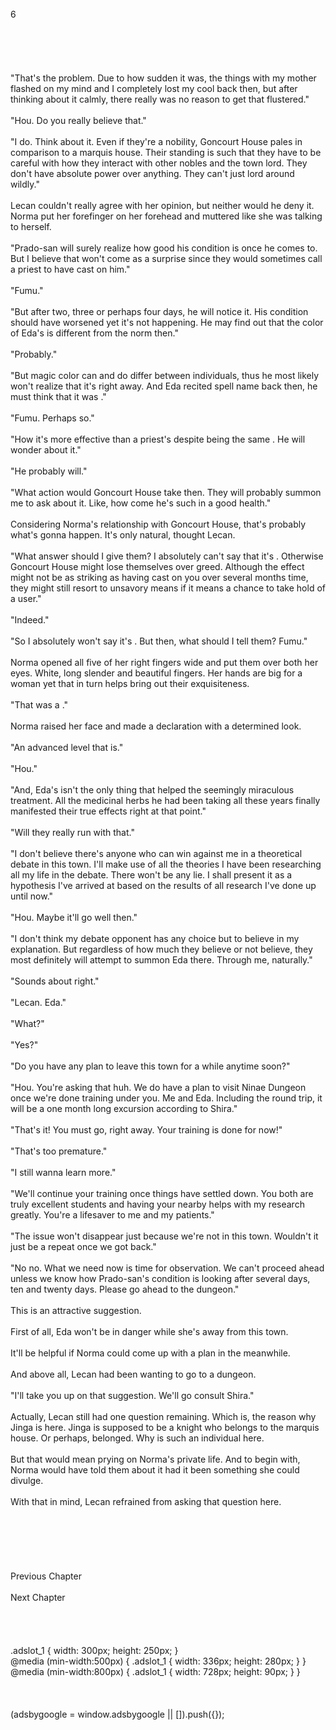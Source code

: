 <br/>
6<br/>
<br/>
<br/>
<br/>
<br/>
<br/>
"That's the problem. Due to how sudden it was, the things with my mother flashed on my mind and I completely lost my cool back then, but after thinking about it calmly, there really was no reason to get that flustered."<br/>
<br/>
"Hou. Do you really believe that."<br/>
<br/>
"I do. Think about it. Even if they're a nobility, Goncourt House pales in comparison to a marquis house. Their standing is such that they have to be careful with how they interact with other nobles and the town lord. They don't have absolute power over anything. They can't just lord around wildly."<br/>
<br/>
Lecan couldn't really agree with her opinion, but neither would he deny it. Norma put her forefinger on her forehead and muttered like she was talking to herself.<br/>
<br/>
"Prado-san will surely realize how good his condition is once he comes to. But I believe that won't come as a surprise since they would sometimes call a priest to have <Recovery> cast on him."<br/>
<br/>
"Fumu."<br/>
<br/>
"But after two, three or perhaps four days, he will notice it. His condition should have worsened yet it's not happening. He may find out that the color of Eda's <Recovery> is different from the norm then."<br/>
<br/>
"Probably."<br/>
<br/>
"But magic color can and do differ between individuals, thus he most likely won't realize that it's <Purification> right away. And Eda recited <Recovery> spell name back then, he must think that it was <Recovery>."<br/>
<br/>
"Fumu. Perhaps so."<br/>
<br/>
"How it's more effective than a priest's despite being the same <Recovery>. He will wonder about it."<br/>
<br/>
"He probably will."<br/>
<br/>
"What action would Goncourt House take then. They will probably summon me to ask about it. Like, how come he's such in a good health."<br/>
<br/>
Considering Norma's relationship with Goncourt House, that's probably what's gonna happen. It's only natural, thought Lecan.<br/>
<br/>
"What answer should I give them? I absolutely can't say that it's <Purification>. Otherwise Goncourt House might lose themselves over greed. Although the effect might not be as striking as having <Purification> cast on you over several months time, they might still resort to unsavory means if it means a chance to take hold of a <Purification> user."<br/>
<br/>
"Indeed."<br/>
<br/>
"So I absolutely won't say it's <Purification>. But then, what should I tell them? Fumu."<br/>
<br/>
Norma opened all five of her right fingers wide and put them over both her eyes. White, long slender and beautiful fingers. Her hands are big for a woman yet that in turn helps bring out their exquisiteness.<br/>
<br/>
"That was a <Recovery>."<br/>
<br/>
Norma raised her face and made a declaration with a determined look.<br/>
<TLN: Catch the latest updates and edits at Sousetsuka .com ><br/>
"An advanced level <Recovery> that is."<br/>
<br/>
"Hou."<br/>
<br/>
"And, Eda's <Recovery> isn't the only thing that helped the seemingly miraculous treatment. All the medicinal herbs he had been taking all these years finally manifested their true effects right at that point."<br/>
<br/>
"Will they really run with that."<br/>
<br/>
"I don't believe there's anyone who can win against me in a theoretical debate in this town. I'll make use of all the theories I have been researching all my life in the debate. There won't be any lie. I shall present it as a hypothesis I've arrived at based on the results of all research I've done up until now."<br/>
<br/>
"Hou. Maybe it'll go well then."<br/>
<br/>
"I don't think my debate opponent has any choice but to believe in my explanation. But regardless of how much they believe or not believe, they most definitely will attempt to summon Eda there. Through me, naturally."<br/>
<br/>
"Sounds about right."<br/>
<br/>
"Lecan. Eda."<br/>
<br/>
"What?"<br/>
<br/>
"Yes?"<br/>
<br/>
"Do you have any plan to leave this town for a while anytime soon?"<br/>
<br/>
"Hou. You're asking that huh. We do have a plan to visit Ninae Dungeon once we're done training under you. Me and Eda. Including the round trip, it will be a one month long excursion according to Shira."<br/>
<br/>
"That's it! You must go, right away. Your training is done for now!"<br/>
<br/>
"That's too premature."<br/>
<br/>
"I still wanna learn more."<br/>
<br/>
"We'll continue your training once things have settled down. You both are truly excellent students and having your <Recovery> nearby helps with my research greatly. You're a lifesaver to me and my patients."<br/>
<br/>
"The issue won't disappear just because we're not in this town. Wouldn't it just be a repeat once we got back."<br/>
<br/>
"No no. What we need now is time for observation. We can't proceed ahead unless we know how Prado-san's condition is looking after several days, ten and twenty days. Please go ahead to the dungeon."<br/>
<br/>
This is an attractive suggestion.<br/>
<br/>
First of all, Eda won't be in danger while she's away from this town.<br/>
<br/>
It'll be helpful if Norma could come up with a plan in the meanwhile.<br/>
<br/>
And above all, Lecan had been wanting to go to a dungeon.<br/>
<br/>
"I'll take you up on that suggestion. We'll go consult Shira."<br/>
<br/>
Actually, Lecan still had one question remaining. Which is, the reason why Jinga is here. Jinga is supposed to be a knight who belongs to the marquis house. Or perhaps, belonged. Why is such an individual here.<br/>
<br/>
But that would mean prying on Norma's private life. And to begin with, Norma would have told them about it had it been something she could divulge.<br/>
<br/>
With that in mind, Lecan refrained from asking that question here.<br/>
<br/>
<br/>
<br/>
<br/>
<br/>
<br/>
Previous Chapter<br/>
<br/>
Next Chapter <br/>
<br/>
<br/>
<br/>
<br/>
.adslot_1 { width: 300px; height: 250px; }<br/>
@media (min-width:500px) { .adslot_1 { width: 336px; height: 280px; } }<br/>
@media (min-width:800px) { .adslot_1 { width: 728px; height: 90px; } }<br/>
<br/>
<br/>
<br/>
(adsbygoogle = window.adsbygoogle || []).push({});<br/>
<br/>
<br/>
<br/>
<br/>
